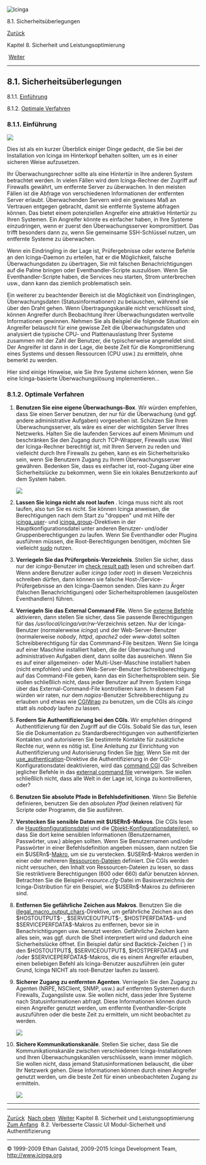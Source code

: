 ![Icinga](../images/logofullsize.png "Icinga")

8.1. Sicherheitsüberlegungen

[Zurück](ch08.md) 

Kapitel 8. Sicherheit und Leistungsoptimierung

 [Weiter](cgisecurity.md)

* * * * *

8.1. Sicherheitsüberlegungen
----------------------------

8.1.1. [Einführung](security.md#introduction)

8.1.2. [Optimale Verfahren](security.md#bestpractices)

### 8.1.1. Einführung

![](../images/security.png)

Dies ist als ein kurzer Überblick einiger Dinge gedacht, die Sie bei der
Installation von Icinga im Hinterkopf behalten sollten, um es in einer
sicheren Weise aufzusetzen.

Ihr Überwachungsrechner sollte als eine Hintertür in Ihre anderen System
betrachtet werden. In vielen Fällen wird dem Icinga-Rechner der Zugriff
auf Firewalls gewährt, um entfernte Server zu überwachen. In den meisten
Fällen ist die Abfrage von verschiedenen Informationen der entfernten
Server erlaubt. Überwachenden Servern wird ein gewisses Maß an Vertrauen
entgegen gebracht, damit sie entfernte Systeme abfragen können. Das
bietet einem potenziellen Angreifer eine attraktive Hintertür zu Ihren
Systemen. Ein Angreifer könnte es einfacher haben, in Ihre Systeme
einzudringen, wenn er zuerst den Überwachungsserver kompromittiert. Das
trifft besonders dann zu, wenn Sie gemeinsame SSH-Schlüssel nutzen, um
entfernte Systeme zu überwachen.

Wenn ein Eindringling in der Lage ist, Prüfergebnisse oder externe
Befehle an den Icinga-Daemon zu erteilen, hat er die Möglichkeit,
falsche Überwachungsdaten zu übertragen, Sie mit falschen
Benachrichtigungen auf die Palme bringen oder Eventhandler-Scripte
auszulösen. Wenn Sie Eventhandler-Scripte haben, die Services neu
starten, Strom unterbrechen usw., dann kann das ziemlich problematisch
sein.

Ein weiterer zu beachtender Bereich ist die Möglichkeit von
Eindringlingen, Überwachungsdaten (Statusinformationen) zu belauschen,
während sie über den Draht gehen. Wenn Übertragungskanäle nicht
verschlüsselt sind, können Angreifer durch Beobachtung Ihrer
Überwachungsdaten wertvolle Informationen gewinnen. Nehmen Sie als
Beispiel die folgende Situation: ein Angreifer belauscht für eine
gewisse Zeit die Überwachungsdaten und analysiert die typische CPU- und
Plattenauslastung Ihrer Systeme zusammen mit der Zahl der Benutzer, die
typischerweise angemeldet sind. Der Angreifer ist dann in der Lage, die
beste Zeit für die Kompromittierung eines Systems und dessen Ressourcen
(CPU usw.) zu ermitteln, ohne bemerkt zu werden.

Hier sind einige Hinweise, wie Sie Ihre Systeme sichern können, wenn Sie
eine Icinga-basierte Überwachungslösung implementieren...

### 8.1.2. Optimale Verfahren

1.  **Benutzen Sie eine eigene Überwachungs-Box**. Wir würden empfehlen,
    dass Sie einen Server benutzen, der nur für die Überwachung (und
    ggf. andere administrative Aufgaben) vorgesehen ist. Schützen Sie
    Ihren Überwachungsserver, als wäre es einer der wichtigsten Server
    Ihres Netzwerks. Halten Sie die laufenden Services auf einem Minimum
    und beschränken Sie den Zugang durch TCP-Wrapper, Firewalls usw.
    Weil der Icinga-Rechner berechtigt ist, mit Ihren Servern zu reden
    und vielleicht durch Ihre Firewalls zu gehen, kann es ein
    Sicherheitsrisiko sein, wenn Sie Benutzern Zugang zu Ihrem
    Überwachungsserver gewähren. Bedenken Sie, dass es einfacher ist,
    root-Zugang über eine Sicherheitslücke zu bekommen, wenn Sie ein
    lokales Benutzerkonto auf dem System haben.

    ![](../images/security3.png)

2.  **Lassen Sie Icinga nicht als root laufen** . Icinga muss nicht als
    root laufen, also tun Sie es nicht. Sie können Icinga anweisen, die
    Berechtigungen nach dem Start zu "droppen" und mit Hilfe der
    [icinga\_user](configmain-nagios_user)- und
    [icinga\_group](configmain-nagios_group)-Direktiven in der
    Hauptkonfigurationsdatei unter anderen Benutzer- und/oder
    Gruppenberechtigungen zu laufen. Wenn Sie Eventhandler oder Plugins
    ausführen müssen, die Root-Berechtigungen benötigen, möchten Sie
    vielleicht [sudo](http://www.courtesan.com/sudo/sudo.md) nutzen.

3.  **Verriegeln Sie das Prüfergebnis-Verzeichnis**. Stellen Sie sicher,
    dass nur der *icinga*-Benutzer im [check result
    path](configmain.md#configmain-check_result_path) lesen und
    schreiben darf. Wenn andere Benutzer außer *icinga* (oder *root*) in
    diesem Verzeichnis schreiben dürfen, dann können sie falsche
    Host-/Service-Prüfergebnisse an den Icinga-Daemon senden. Dies kann
    zu Ärger (falschen Benachrichtigungen) oder Sicherheitsproblemen
    (ausgelösten Eventhandlern) führen.

4.  **Verriegeln Sie das External Command File**. Wenn Sie [externe
    Befehle](extcommands.md) aktivieren, dann stellen Sie sicher, dass
    Sie passende Berechtigungen für das
    */usr/local/icinga/var/rw*-Verzeichnis setzen. Nur der
    Icinga-Benutzer (normalerweise *icinga*) und der Web-Server-Benutzer
    (normalerweise *nobody*, *httpd*, *apache2* oder *www-data*) sollten
    Schreibberechtigung für das Commmand-File besitzen. Wenn Sie Icinga
    auf einer Maschine installiert haben, die der Überwachung und
    administrativen Aufgaben dient, dann sollte das ausreichen. Wenn Sie
    es auf einer allgemeinen- oder Multi-User-Maschine installiert haben
    (nicht empfohlen) und dem Web-Server-Benutzer Schreibberechtigung
    auf das Command-File geben, kann das ein Sicherheitsproblem sein.
    Sie wollen schließlich nicht, dass jeder Benutzer auf Ihrem System
    Icinga über das External-Command-File kontrollieren kann. In diesem
    Fall würden wir raten, nur dem *nagios*-Benutzer Schreibberechtigung
    zu erlauben und etwas wie [CGIWrap](http://cgiwrap.sourceforge.net/)
    zu benutzen, um die CGIs als *icinga* statt als *nobody* laufen zu
    lassen.

5.  **Fordern Sie Authentifizierung bei den CGIs**. Wir empfehlen
    dringend Authentifizierung für den Zugriff auf die CGIs. Sobald Sie
    das tun, lesen Sie die Dokumentation zu Standardberechtigungen von
    authentifizierten Kontakten und autorisieren Sie bestimmte Kontakte
    für zusätzliche Rechte nur, wenn es nötig ist. Eine Anleitung zur
    Einrichtung von Authentifizierung und Autorisierung finden Sie
    [hier](cgiauth.md "6.2. Authentifizierung und Autorisierung im Classic UI").
    Wenn Sie mit der
    [use\_authentication](configcgi.md#configcgi-use_authentication)-Direktive
    die Authentifizierung in der CGI-Konfigurationsdatei deaktivieren,
    wird das [command CGI](cgis.md#cgis-cmd_cgi) das Schreiben
    jeglicher Befehle in das [external command
    file](configmain.md#configmain-command_file) verweigern. Sie
    wollen schließlich nicht, dass alle Welt in der Lage ist, Icinga zu
    kontrollieren, oder?

6.  **Benutzen Sie absolute Pfade in Befehlsdefinitionen**. Wenn Sie
    Befehle definieren, benutzen Sie den *absoluten Pfad* (keinen
    relativen) für Scripte oder Programm, die Sie ausführen.

7.  **Verstecken Sie sensible Daten mit \$USERn\$-Makros**. Die CGIs
    lesen die
    [Hauptkonfigurationsdatei](configmain.md "3.2. Optionen der Hauptkonfigurationsdatei")
    und die
    [Objekt-Konfigurationsdatei(en)](configobject.md "3.3. Überblick Objektkonfiguration"),
    so dass Sie dort keine sensiblen Informationen (Benutzernamen,
    Passwörter, usw.) ablegen sollten. Wenn Sie Benutzernamen und/oder
    Passwörter in einer Befehlsdefinition angeben müssen, dann nutzen
    Sie ein
    \$USERn\$-[Makro](macros.md "5.2. Makros verstehen und wie sie arbeiten"),
    um sie zu verstecken. \$USERn\$-Makros werden in einer oder mehreren
    [Ressourcen-Dateien](configmain.md#configmain-resource_file)
    definiert. Die CGIs werden nicht versuchen, den Inhalt von
    Ressourcen-Dateien zu lesen, so dass Sie restriktivere
    Berechtigungen (600 oder 660) dafür benutzen können. Betrachten Sie
    die Beispiel-*resource.cfg*-Datei im Basisverzeichnis der
    Icinga-Distribution für ein Beispiel, wie \$USERn\$-Makros zu
    definieren sind.

8.  **Entfernen Sie gefährliche Zeichen aus Makros**. Benutzen Sie die
    [illegal\_macro\_output\_chars](configmain.md#configmain-illegal_macro_output_chars)-Direktive,
    um gefährliche Zeichen aus den \$HOSTOUTPUT\$- , \$SERVICEOUTPUT\$-,
    \$HOSTPERFDATA\$- und \$SERVICEPERFDATA\$-Makros zu entfernen, bevor
    sie in Benachrichtigungen usw. benutzt werden. Gefährliche Zeichen
    kann alles sein, was ggf. durch die Shell interpretiert wird und
    dadurch eine Sicherheitslücke öffnet. Ein Beispiel dafür sind
    Backtick-Zeichen (\`) in den \$HOSTOUTPUT\$, \$SERVICEOUTPUT\$,
    \$HOSTPERFDATA\$ und /oder \$SERVICEPERFDATA\$-Makros, die es einem
    Angreifer erlauben, einen beliebigen Befehl als Icinga-Benutzer
    auszuführen (ein guter Grund, Icinga NICHT als root-Benutzer laufen
    zu lassen).

9.  **Sicherer Zugang zu entfernten Agenten**. Verriegeln Sie den Zugang
    zu Agenten (NRPE, NSClient, SNMP, usw.) auf entfernten Systemen
    durch Firewalls, Zugangsliste usw. Sie wollen nicht, dass jeder Ihre
    Systeme nach Statusinformationen abfragt. Diese Informationen können
    durch einen Angreifer genutzt werden, um entfernte
    Eventhandler-Scripte auszuführen oder die beste Zeit zu ermitteln,
    um nicht beobachtet zu werden.

    ![](../images/security1.png)

10. **Sichere Kommunikationskanäle**. Stellen Sie sicher, dass Sie die
    Kommunikationskanäle zwischen verschiedenen Icinga-Installationen
    und Ihren Überwachungskanälen verschlüsseln, wann immer möglich. Sie
    wollen nicht, dass jemand Statusinformationen belauscht, die über
    Ihr Netzwerk gehen. Diese Informationen können durch einen Angreifer
    genutzt werden, um die beste Zeit für einen unbeobachteten Zugang zu
    ermitteln.

    ![](../images/security2.png)

* * * * *

  ------------------------------------------------- -------------------------- ---------------------------------------------------------------------
  [Zurück](ch08.md)                               [Nach oben](ch08.md)      [Weiter](cgisecurity.md)
  Kapitel 8. Sicherheit und Leistungsoptimierung    [Zum Anfang](index.md)    8.2. Verbesserte Classic UI Modul-Sicherheit und Authentifizierung
  ------------------------------------------------- -------------------------- ---------------------------------------------------------------------

© 1999-2009 Ethan Galstad, 2009-2015 Icinga Development Team,
http://www.icinga.org
